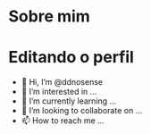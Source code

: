 # Sobre mim
# Editando o perfil
- 👋 Hi, I’m @ddnosense
- 👀 I’m interested in ...
- 🌱 I’m currently learning ...
- 💞️ I’m looking to collaborate on ...
- 📫 How to reach me ...

<!---
ddnosense/ddnosense is a ✨ special ✨ repository because its `README.md` (this file) appears on your GitHub profile.
You can click the Preview link to take a look at your changes.
--->
